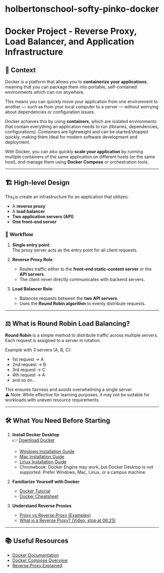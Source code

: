 # holbertonschool-softy-pinko-docker

# Docker Project - Reverse Proxy, Load Balancer, and Application Infrastructure

## 📖 Context

Docker is a platform that allows you to **containerize your applications**, meaning that you can package them into portable, self-contained environments which can run anywhere.  

This means you can quickly move your application from one environment to another — such as from your local computer to a server — without worrying about dependencies or configuration issues.

Docker achieves this by using **containers**, which are isolated environments that contain everything an application needs to run (libraries, dependencies, configurations). Containers are lightweight and can be started/stopped quickly, making them ideal for modern software development and deployment.

With Docker, you can also quickly **scale your application** by running multiple containers of the same application on different hosts (or the same host), and manage them using **Docker Compose** or orchestration tools.

---

## 🏗️ High-level Design

Ths¿is create an infrastructure for an application that utilizes:

- A **reverse proxy**  
- A **load balancer**  
- **Two application servers (API)**  
- **One front-end server**

### 🔹 Workflow

1. **Single entry point**:  
   The proxy server acts as the entry point for all client requests.  

2. **Reverse Proxy Role**:  
   - Routes traffic either to the **front-end static-content server** or the **API servers**.  
   - The client never directly communicates with backend servers.  

3. **Load Balancer Role**:  
   - Balances requests between the **two API servers**.  
   - Uses the **Round Robin algorithm** to evenly distribute requests.  

---

## ⚖️ What is Round Robin Load Balancing?

**Round Robin** is a simple method to distribute traffic across multiple servers.  
Each request is assigned to a server in rotation.  

Example with 3 servers (A, B, C):  
- 1st request → A  
- 2nd request → B  
- 3rd request → C  
- 4th request → A  
- and so on...  

This ensures fairness and avoids overwhelming a single server.  
⚠️ Note: While effective for learning purposes, it may not be suitable for workloads with uneven resource requirements.

---

## 🛠️ What You Need Before Starting

1. **Install Docker Desktop**  
   👉 [Download Docker](https://www.docker.com/)  

   - [Windows Installation Guide](https://docs.docker.com/desktop/install/windows/)  
   - [Mac Installation Guide](https://docs.docker.com/desktop/install/mac/)  
   - [Linux Installation Guide](https://docs.docker.com/desktop/install/linux/)  
   - Chromebook: Docker Engine may work, but Docker Desktop is not supported. Prefer Windows, Mac, Linux, or a campus machine.

2. **Familiarize Yourself with Docker**  
   - [Docker Tutorial](https://docs.docker.com/get-started/)  
   - [Docker Cheatsheet](https://dockerlabs.collabnix.com/docker/cheatsheet/)  

3. **Understand Reverse Proxies**  
   - [Proxy vs Reverse Proxy (Examples)](https://www.imperva.com/learn/application-security/reverse-proxy/)  
   - [What is a Reverse Proxy? (Video, stop at 06:25)](https://www.youtube.com/watch?v=IywVQV54qfo)  

---

## 📚 Useful Resources

- [Docker Documentation](https://docs.docker.com/)  
- [Docker Compose Overview](https://docs.docker.com/compose/)  
- [Reverse Proxy Explained](https://www.cloudflare.com/learning/cdn/glossary/reverse-proxy/)  

